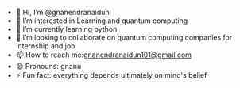 - 👋 Hi, I’m @gnanendranaidun
- 👀 I’m interested in Learning and quantum computing
- 🌱 I’m currently learning python 
- 💞️ I’m looking to collaborate on quantum computing companies for internship and job
- 📫 How to reach me:gnanendranaidun101@gmail.com
- 😄 Pronouns: gnanu
- ⚡ Fun fact: everything depends ultimately on mind's belief
